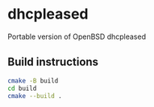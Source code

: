 # dhcpleased
Portable version of OpenBSD dhcpleased

## Build instructions

```sh
cmake -B build
cd build
cmake --build .
```
